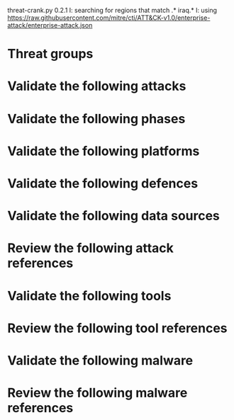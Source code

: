 threat-crank.py 0.2.1
I: searching for regions that match .* iraq.*
I: using https://raw.githubusercontent.com/mitre/cti/ATT&CK-v1.0/enterprise-attack/enterprise-attack.json
# Threat groups


# Validate the following attacks


# Validate the following phases


# Validate the following platforms


# Validate the following defences


# Validate the following data sources


# Review the following attack references


# Validate the following tools


# Review the following tool references


# Validate the following malware


# Review the following malware references


